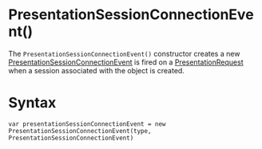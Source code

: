 # PresentationSessionConnectionEvent()

The `PresentationSessionConnectionEvent()` constructor creates a new [PresentationSessionConnectionEvent](PresentationSessionConnectionEvent.md) is fired on a [PresentationRequest](PresentationRequest.md) when a session associated with the object is created.

# Syntax

`var presentationSessionConnectionEvent = new PresentationSessionConnectionEvent(type, PresentationSessionConnectionEvent)`

